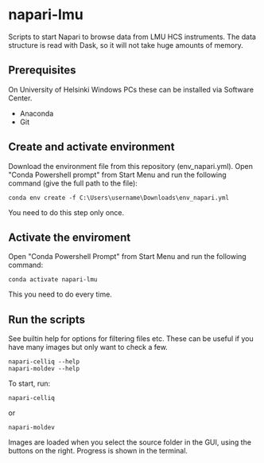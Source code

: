 # napari-lmu

Scripts to start Napari to browse data from LMU HCS instruments. The data structure is read with Dask, so it will not take huge amounts of memory.

## Prerequisites
On University of Helsinki Windows PCs these can be installed via Software Center.

- Anaconda
- Git

## Create and activate environment
Download the environment file from this repository (env\_napari.yml). Open "Conda Powershell prompt" from Start Menu and run the following command (give the full path to the file):
```
conda env create -f C:\Users\username\Downloads\env_napari.yml
```
You need to do this step only once.

## Activate the enviroment
Open "Conda Powershell Prompt" from Start Menu and run the following command:
```
conda activate napari-lmu
```
This you need to do every time.

## Run the scripts
See builtin help for options for filtering files etc. These can be useful if you have many images but only want to check a few.
```
napari-celliq --help
napari-moldev --help
```
To start, run:

```
napari-celliq
```
or
```
napari-moldev
```

Images are loaded when you select the source folder in the GUI, using the buttons on the right. Progress is shown in the terminal.
